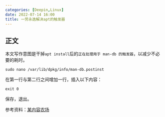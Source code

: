 ```yaml
---
categories: [Deepin,Linux]
date: 2022-07-14 16:00
title: 一劳永逸解决apt的触发器
---
```


## 正文

本文写作意图是干掉`apt install`后的`正在处理用于 man-db 的触发器`，以减少不必要的耗时。

```
sudo nano /var/lib/dpkg/info/man-db.postinst
```

在第一行与第二行之间增加一行，插入以下内容：

```
exit 0
```

保存，退出。

参考资料：[某内容农场](https://qastack.cn/ubuntu/178773/is-there-a-way-to-see-what-exactly-the-processing-triggers-does-per-package-ba)